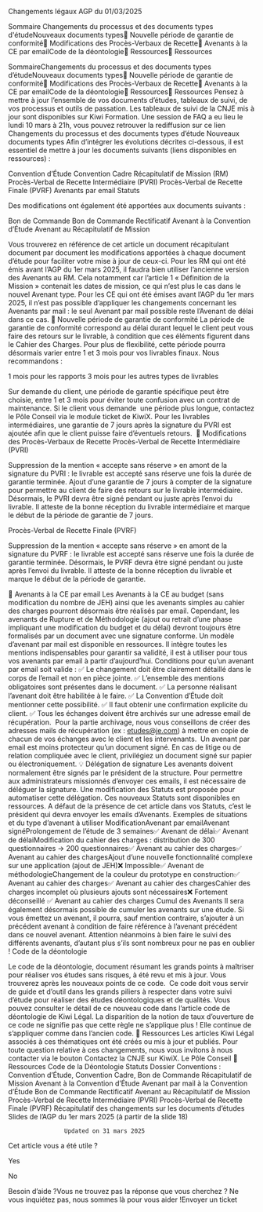 



Changements légaux AGP du 01/03/2025

Sommaire 
Changements du processus et des documents types d'étudeNouveaux documents types📅 Nouvelle période de garantie de conformité📝 Modifications des Procès-Verbaux de Recette📧 Avenants à la CE par emailCode de la déontologie📖 Ressources📖 Ressources



SommaireChangements du processus et des documents types d’étudeNouveaux documents types📅 Nouvelle période de garantie de conformité📝 Modifications des Procès-Verbaux de Recette📧 Avenants à la CE par emailCode de la déontologie📖 Ressources📖 Ressources
Pensez à mettre à jour l’ensemble de vos documents d’études, tableaux de suivi, de vos processus et outils de passation. Les tableaux de suivi de la CNJE mis à jour sont disponibles sur Kiwi Formation.
Une session de FAQ a eu lieu le lundi 10 mars à 21h, vous pouvez retrouver la rediffusion sur ce lien
Changements du processus et des documents types d’étude
Nouveaux documents types
Afin d’intégrer les évolutions décrites ci-dessous, il est essentiel de mettre à jour les documents suivants (liens disponibles en ressources) :

Convention d’Étude
Convention Cadre
Récapitulatif de Mission (RM)
Procès-Verbal de Recette Intermédiaire (PVRI)
Procès-Verbal de Recette Finale (PVRF)
Avenants par email
Statuts

Des modifications ont également été apportées aux documents suivants :

Bon de Commande
Bon de Commande Rectificatif
Avenant à la Convention d’Étude
Avenant au Récapitulatif de Mission


Vous trouverez en référence de cet article un document récapitulant document par document les modifications apportées à chaque document d’étude pour faciliter votre mise à jour de ceux-ci.
Pour les RM qui ont été émis avant l’AGP du 1er mars 2025, il faudra bien utiliser l’ancienne version des Avenants au RM. Cela notamment car l’article 1 « Définition de la Mission » contenait les dates de mission, ce qui n’est plus le cas dans le nouvel Avenant type.
Pour les CE qui ont été émises avant l’AGP du 1er mars 2025, il n’est pas possible d’appliquer les changements concernant les Avenants par mail : le seul Avenant par mail possible reste l’Avenant de délai dans ce cas.
📅 Nouvelle période de garantie de conformité
La période de garantie de conformité correspond au délai durant lequel le client peut vous faire des retours sur le livrable, à condition que ces éléments figurent dans le Cahier des Charges.
Pour plus de flexibilité, cette période pourra désormais varier entre 1 et 3 mois pour vos livrables finaux. Nous recommandons :

1 mois pour les rapports
3 mois pour les autres types de livrables

Sur demande du client, une période de garantie spécifique peut être choisie, entre 1 et 3 mois pour éviter toute confusion avec un contrat de maintenance. Si le client vous demande  une période plus longue, contactez le Pôle Conseil via le module ticket de KiwiX.
Pour les livrables intermédiaires, une garantie de 7 jours après la signature du PVRI est ajoutée afin que le client puisse faire d’éventuels retours. 
📝 Modifications des Procès-Verbaux de Recette
Procès-Verbal de Recette Intermédiaire (PVRI)

Suppression de la mention « accepte sans réserve » en amont de la signature du PVRI : le livrable est accepté sans réserve une fois la durée de garantie terminée.
Ajout d’une garantie de 7 jours à compter de la signature pour permettre au client de faire des retours sur le livrable intermédiaire.
Désormais, le PVRI devra être signé pendant ou juste après l’envoi du livrable. Il atteste de la bonne réception du livrable intermédiaire et marque le début de la période de garantie de 7 jours.

Procès-Verbal de Recette Finale (PVRF)

Suppression de la mention « accepte sans réserve » en amont de la signature du PVRF : le livrable est accepté sans réserve une fois la durée de garantie terminée.
Désormais, le PVRF devra être signé pendant ou juste après l’envoi du livrable. Il atteste de la bonne réception du livrable et marque le début de la période de garantie.


📧 Avenants à la CE par email
Les Avenants à la CE au budget (sans modification du nombre de JEH) ainsi que les avenants simples au cahier des charges pourront désormais être réalisés par email. Cependant, les avenants de Rupture et de Méthodologie (ajout ou retrait d’une phase impliquant une modification du budget et du délai) devront toujours être formalisés par un document avec une signature conforme.
Un modèle d’avenant par mail est disponible en ressources. Il intègre toutes les mentions indispensables pour garantir sa validité, il est à utiliser pour tous vos avenants par email à partir d’aujourd’hui.
Conditions pour qu’un avenant par email soit valide :
✅ Le changement doit être clairement détaillé dans le corps de l’email et non en pièce jointe.
✅ L’ensemble des mentions obligatoires sont présentes dans le document.
✅ La personne réalisant l’avenant doit être habilitée à le faire.
✅ La Convention d’Étude doit mentionner cette possibilité.
✅ Il faut obtenir une confirmation explicite du client.
✅ Tous les échanges doivent être archivés sur une adresse email de récupération.
 Pour la partie archivage, nous vous conseillons de créer des adresses mails de récupération (ex : etudes@je.com) à mettre en copie de chacun de vos échanges avec le client et les intervenants. 
Un avenant par email est moins protecteur qu’un document signé. En cas de litige ou de relation compliquée avec le client, privilégiez un document signé sur papier ou électroniquement.
💡 Délégation de signature Les avenants doivent normalement être signés par le président de la structure. Pour permettre aux administrateurs missionnés d’envoyer ces emails, il est nécessaire de déléguer la signature. Une modification des Statuts est proposée pour automatiser cette délégation. Ces nouveaux Statuts sont disponibles en ressources. A défaut de la présence de cet article dans vos Statuts, c’est le président qui devra envoyer les emails d’Avenants.
Exemples de situations et du type d’avenant à utiliser
ModificationAvenant par emailAvenant signéProlongement de l’étude de 3 semaines✅ Avenant de délai✅ Avenant de délaiModification du cahier des charges : distribution de 300 questionnaires → 200 questionnaires✅ Avenant au cahier des charges✅ Avenant au cahier des chargesAjout d’une nouvelle fonctionnalité complexe sur une application (ajout de JEH)❌ Impossible✅ Avenant de méthodologieChangement de la couleur du prototype en construction✅ Avenant au cahier des charges✅ Avenant au cahier des chargesCahier des charges incomplet où plusieurs ajouts sont nécessaires❌ Fortement déconseillé ✅ Avenant au cahier des charges
Cumul des Avenants
Il sera également désormais possible de cumuler les avenants sur une étude. Si vous émettez un avenant, il pourra, sauf mention contraire, s’ajouter à un précédent avenant à condition de faire référence à l’avenant précédent dans ce nouvel avenant. 
Attention néanmoins à bien faire le suivi des différents avenants, d’autant plus s’ils sont nombreux  pour ne pas en oublier ! 
Code de la déontologie

Le code de la déontologie, document résumant les grands points à maîtriser pour réaliser vos études sans risques, à été revu et mis à jour. Vous trouverez après les nouveaux points de ce code. 
Ce code doit vous servir de guide et d’outil dans les grands piliers à respecter dans votre suivi d’étude pour réaliser des études déontologiques et de qualités. Vous pouvez consulter le détail de ce nouveau code dans l’article code de déontologie de Kiwi Légal.
La disparition de la notion de taux d’ouverture de ce code ne signifie pas que cette règle ne s’applique plus ! Elle continue de s’appliquer comme dans l’ancien code.
📖 Ressources
Les articles Kiwi Légal associés à ces thématiques ont été créés ou mis à jour et publiés.
Pour toute question relative à ces changements, nous vous invitons à nous contacter via le bouton Contactez la CNJE sur KiwiX.
Le Pôle Conseil
📖 Ressources
Code de la Déontologie
Statuts
Dossier Conventions : Convention d’Étude, Convention Cadre, Bon de Commande
Récapitulatif de Mission
Avenant à la Convention d’Étude
Avenant par mail à la Convention d’Étude 
Bon de Commande Rectificatif
Avenant au Récapitulatif de Mission
Procès-Verbal de Recette Intermédiaire (PVRI)
Procès-Verbal de Recette Finale (PVRF)
Récapitulatif des changements sur les documents d’études
Slides de l’AGP du 1er mars 2025 (à partir de la slide 18)


					Updated on 31 mars 2025				



Cet article vous a été utile ?




Yes



No





Besoin d’aide ?Vous ne trouvez pas la réponse que vous cherchez ? Ne vous inquiétez pas, nous sommes là pour vous aider !Envoyer un ticket

